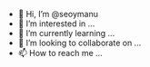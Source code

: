 - 👋 Hi, I’m @seoymanu
- 👀 I’m interested in ...
- 🌱 I’m currently learning ...
- 💞️ I’m looking to collaborate on ...
- 📫 How to reach me ...

<!---
seoymanu/seoymanu is a ✨ special ✨ repository because its `README.md` (this file) appears on your GitHub profile.
You can click the Preview link to take a look at your changes.
--->
